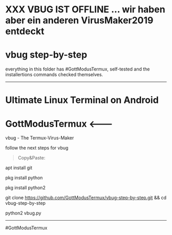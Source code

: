 # XXX VBUG IST OFFLINE ... wir haben aber ein anderen VirusMaker2019 entdeckt



# vbug step-by-step
everything in this folder has #GottModusTermux, 
self-tested and the installertions commands checked themselves.
____
# Ultimate Linux Terminal on Android 
 # GottModusTermux <---

 vbug - The Termux-Virus-Maker 

follow the next steps for vbug
 >Copy&Paste:

apt install git 

pkg install python

pkg install python2

git clone https://github.com/GottModusTermux/vbug-step-by-step.git && cd vbug-step-by-step

python2 vbug.py

____

#GottModusTermux 
